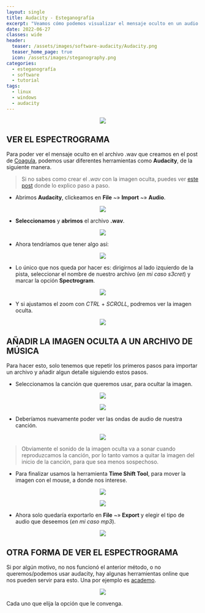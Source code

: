 ```yaml
---
layout: single
title: Audacity - Esteganografía
excerpt: "Veamos cómo podemos visualizar el mensaje oculto en un audio (como el que creamos con Coagula), además de cómo podemos unirlo con otro archivo de audio, como lo podría ser una canción."
date: 2022-06-27
classes: wide
header:
  teaser: /assets/images/software-audacity/Audacity.png
  teaser_home_page: true
  icon: /assets/images/steganography.png
categories:
  - esteganografía
  - software
  - tutorial
tags:
  - linux
  - windows
  - audacity
---
```


<p align="center">
<img src="/assets/images/software-audacity/img_header.jpg">
</p>

## VER EL ESPECTROGRAMA
Para poder ver el mensaje oculto en el archivo .wav que creamos en el post de [Coagula](Coagula/What%20is%20Coagula?), podemos usar diferentes herramientas como **Audacity**, de la siguiente manera.

> Si no sabes como crear el *.wav* con la imagen oculta, puedes ver [este post](https://invertebr4do.github.io/software-coagula) donde lo explico paso a paso.

- Abrimos **Audacity**, clickeamos en **File** ~» **Import** ~» **Audio**.

<p align="center">
<img src="/assets/images/software-audacity/img1.png">
</p>

- **Seleccionamos** y **abrimos** el archivo **.wav**.

<p align="center">
<img src="/assets/images/software-audacity/img2.png">
</p>

- Ahora tendríamos que tener algo así:

<p align="center">
<img src="/assets/images/software-audacity/img3.png">
</p>

- Lo único que nos queda por hacer es: dirigirnos al lado izquierdo de la pista, seleccionar el nombre de nuestro archivo (*en mi caso s3cret*) y marcar la opción **Spectrogram**.

<p align="center">
<img src="/assets/images/software-audacity/img4.png">
</p>

- Y si ajustamos el zoom con *CTRL* + *SCROLL*, podremos ver la imagen oculta.

<p align="center">
<img src="/assets/images/software-audacity/img5.png">
</p>

## AÑADIR LA IMAGEN OCULTA A UN ARCHIVO DE MÚSICA
Para hacer esto, solo tenemos que repetir los primeros pasos para importar un archivo y añadir algun detalle siguiendo estos pasos.

- Seleccionamos la canción que queremos usar, para ocultar la imagen.

<p align="center">
<img src="/assets/images/software-audacity/img6.png">
</p>

<p align="center">
<img src="/assets/images/software-audacity/img7.png">
</p>

- Deberíamos nuevamente poder ver las ondas de audio de nuestra canción.

<p align="center">
<img src="/assets/images/software-audacity/img8.png">
</p>

> Obviamente el sonido de la imagen oculta va a sonar cuando reproduzcamos la canción, por lo tanto vamos a quitar la imagen del inicio de la canción, para que sea menos sospechoso.

- Para finalizar usamos la herramienta **Time Shift Tool**, para mover la imagen con el mouse, a donde nos interese.

<p align="center">
<img src="/assets/images/software-audacity/img9.png">
</p>

<p align="center">
<img src="/assets/images/software-audacity/img10.png">
</p>

- Ahora solo quedaría exportarlo en **File** ~» **Export** y elegir el tipo de audio que deseemos (*en mi caso mp3*).

<p align="center">
<img src="/assets/images/software-audacity/img11.png">
</p>

## OTRA FORMA DE VER EL ESPECTROGRAMA
Si por algún motivo, no nos funcionó el anterior método, o no queremos/podemos usar audacity, hay algunas herramientas online que nos pueden servir para esto. Una por ejemplo es [academo](https://academo.org/demos/spectrum-analyzer).

<p align="center">
<img src="/assets/images/software-audacity/img12.png">
</p>

Cada uno que elija la opción que le convenga.
